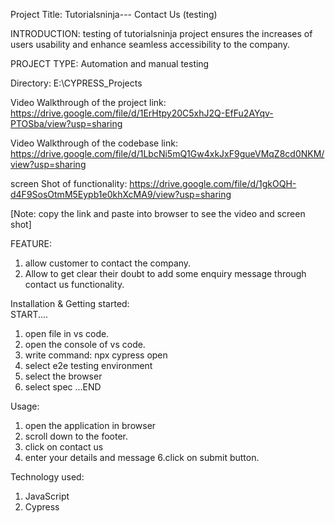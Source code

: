 Project Title: Tutorialsninja--- Contact Us (testing)

INTRODUCTION: testing of tutorialsninja project ensures the increases of users usability and enhance seamless accessibility to the company.

PROJECT TYPE: Automation and manual testing

Directory: E:\CYPRESS_Projects

Video Walkthrough of the project link: https://drive.google.com/file/d/1ErHtpy20C5xhJ2Q-EfFu2AYqv-PTOSba/view?usp=sharing  

Video Walkthrough of the codebase link: https://drive.google.com/file/d/1LbcNi5mQ1Gw4xkJxF9gueVMqZ8cd0NKM/view?usp=sharing

screen Shot of functionality: https://drive.google.com/file/d/1gkOQH-d4F9SosOtmM5Eypb1e0khXcMA9/view?usp=sharing

[Note: copy the link and paste into browser to see the video and screen shot]

FEATURE:
 1. allow customer to contact the company.
 2. Allow to get clear their doubt to add some enquiry message through contact us functionality.


Installation & Getting started:  
START....
1. open file in vs code.
2. open the console of vs code.
3. write command: npx cypress open
4. select e2e testing environment
5. select the browser
6. select spec 
...END



Usage:
1. open the application in browser
2. scroll down to the footer.
3. click on contact us
5. enter your details and message 
6.click on submit button.



Technology used:
1. JavaScript
2. Cypress


